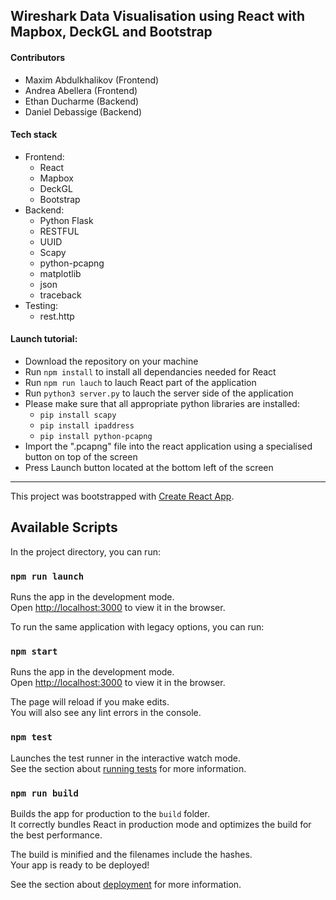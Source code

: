 ## Wireshark Data Visualisation using React with Mapbox, DeckGL and Bootstrap

#### Contributors

- Maxim Abdulkhalikov (Frontend)
- Andrea Abellera (Frontend)
- Ethan Ducharme (Backend)
- Daniel Debassige (Backend)

#### Tech stack

- Frontend:
  - React
  - Mapbox
  - DeckGL
  - Bootstrap
- Backend:
  - Python Flask
  - RESTFUL
  - UUID
  - Scapy
  - python-pcapng
  - matplotlib
  - json
  - traceback
- Testing:
  - rest.http
  
 #### Launch tutorial:
 
 - Download the repository on your machine
 - Run `npm install` to install all dependancies needed for React
 - Run `npm run lauch` to lauch React part of the application
 - Run `python3 server.py` to lauch the server side of the application
  - Please make sure that all appropriate python libraries are installed:
    -  `pip install scapy`
    -  `pip install ipaddress`
    -  `pip install python-pcapng`
 - Import the ".pcapng" file into the react application using a specialised button on top of the screen
 - Press Launch button located at the bottom left of the screen
 
---

This project was bootstrapped with [Create React App](https://github.com/facebook/create-react-app).

## Available Scripts

In the project directory, you can run:

### `npm run launch`

Runs the app in the development mode.<br>
Open [http://localhost:3000](http://localhost:3000) to view it in the browser.

To run the same application with legacy options, you can run:

### `npm start`

Runs the app in the development mode.<br>
Open [http://localhost:3000](http://localhost:3000) to view it in the browser.

The page will reload if you make edits.<br>
You will also see any lint errors in the console.

### `npm test`

Launches the test runner in the interactive watch mode.<br>
See the section about [running tests](https://facebook.github.io/create-react-app/docs/running-tests) for more information.

### `npm run build`

Builds the app for production to the `build` folder.<br>
It correctly bundles React in production mode and optimizes the build for the best performance.

The build is minified and the filenames include the hashes.<br>
Your app is ready to be deployed!

See the section about [deployment](https://facebook.github.io/create-react-app/docs/deployment) for more information.
